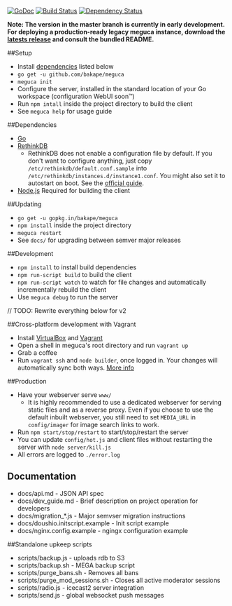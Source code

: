 [![GoDoc](https://godoc.org/github.com/bakape/meguca/server?status.svg)](https://godoc.org/github.com/bakape/meguca/server) [![Build Status](https://travis-ci.org/bakape/meguca.svg)](https://travis-ci.org/bakape/meguca) [![Dependency Status](https://david-dm.org/bakape/meguca.svg)](https://david-dm.org/bakape/meguca)

__Note: The version in the master branch is currently in early development.
For deploying a production-ready legacy meguca instance, download the [latests
release](https://github.com/bakape/meguca/releases/latest) and consult the
bundled README.__

##Setup
* Install [dependencies](#dependencies) listed below
* `go get -u github.com/bakape/meguca`
* `meguca init`
* Configure the server, installed in the standard location of your Go workspace
(configuration WebUI soon™)
* Run `npm intall` inside the project directory to build the client
* See `meguca help` for usage guide

##Dependencies
* [Go](https://golang.org/doc/install)
* [RethinkDB](https://rethinkdb.com/docs/install/)
    * RethinkDB does not enable a configuration file by default. If you don't
    want to configure anything, just copy `/etc/rethinkdb/default.conf.sample`
	into `/etc/rethinkdb/instances.d/instance1.conf`. You might also set it to
	autostart on boot. See the [official guide](http://www.rethinkdb.com/docs/start-on-startup/).
* [Node.js](https://nodejs.org) Required for building the client

##Updating
* `go get -u gopkg.in/bakape/meguca`
* `npm install` inside the project directory
* `meguca restart`
* See `docs/` for upgrading between semver major releases

##Development
* `npm install` to install build dependencies
* `npm run-script build` to build the client
* `npm run-script watch` to watch for file changes and automatically
incrementally rebuild the client
* Use `meguca debug` to run the server

// TODO: Rewrite everything below for v2

##Cross-platform development with Vagrant
* Install [VirtualBox](https://www.virtualbox.org/wiki/Downloads) and
[Vagrant](http://www.vagrantup.com/downloads.html)
* Open a shell in meguca's root directory and run `vagrant up`
* Grab a coffee
* Run `vagrant ssh` and `node builder`, once logged in. Your changes will
automatically sync both ways. [More info](https://www.vagrantup.com/)

##Production
* Have your webserver serve `www/`
  * It is highly recommended to use a dedicated webserver for serving static
  files and as a reverse proxy. Even if you choose to use the default inbuilt
  webserver, you still need to set `MEDIA_URL` in `config/imager` for image
  search links to work.
* Run `npm start/stop/restart` to start/stop/restart the server
* You can update `config/hot.js` and client files without restarting the server
with `node server/kill.js`
* All errors are logged to `./error.log`

## Documentation
* docs/api.md - JSON API spec
* docs/dev_guide.md - Brief description on project operation for developers
* docs/migration_*.js - Major semvser migration instructions
* docs/doushio.initscript.example - Init script example
* docs/nginx.config.example - ngingx configuration example

##Standalone upkeep scripts
* scripts/backup.js - uploads rdb to S3
* scripts/backup.sh - MEGA backup script
* scripts/purge_bans.sh - Removes all bans
* scripts/purge_mod_sessions.sh - Closes all active moderator sessions
* scripts/radio.js - icecast2 server integration
* scripts/send.js - global websocket push messages
